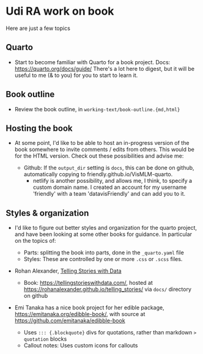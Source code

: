 # Udi RA work on book

Here are just a few topics

## Quarto

* Start to become familiar with Quarto for a book project.  Docs: https://quarto.org/docs/guide/
	There's a lot here to digest, but it will be useful to me (& to you) for you to start to learn it.

## Book outline
* Review the book outline, in `working-text/book-outline.{md,html}`

## Hosting the book

* At some point, I'd like to be able to host an in-progress version of the book somewhere to invite 
  comments / edits from others. This would be for the HTML version. Check out these possibilities
  and advise me:
  
  + Github: If the `output_dir` setting is `docs`, this can be done on github, automatically copying
    to friendly.github.io/VisMLM-quarto.
	+ netlify is another possibility, and allows me, I think, to specify a custom domain name.
    I created an account for my username 'friendly' with a team 'datavisFriendly' and can add you to it.

## Styles & organization

* I'd like to figure out better styles and organization for the quarto project, and have been looking
	at some other books for guidance. In particular on the topics of:
	+ Parts: splitting the book into parts, done in the `_quarto.yaml` file
	+ Styles:  These are controlled by one or more `.css` or `.scss` files.

* Rohan Alexander, [Telling Stories with Data](https://github.com/RohanAlexander/telling_stories)
	+ Book: https://tellingstorieswithdata.com/, hosted at  https://rohanalexander.github.io/telling_stories/ 
  via `docs/` directory on github

* Emi Tanaka has a nice book project for her edible package, https://emitanaka.org/edibble-book/, with source
  at https://github.com/emitanaka/edibble-book
  + Uses `::: {.blockquote}` divs for quotations, rather than markdown `> quotation` blocks
  + Callout notes: Uses custom icons for callouts